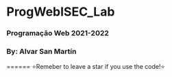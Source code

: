 # ProgWebISEC_Lab
### Programação Web 2021-2022
### By: Alvar San Martín
======
⭐Remeber to leave a star if you use the code!⭐
